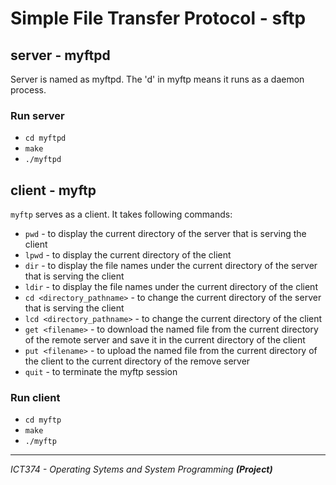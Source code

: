 # Simple File Transfer Protocol - sftp

## server - myftpd

Server is named as myftpd. The 'd' in myftp means it runs as a daemon process.

### Run server

* `cd myftpd`
* `make`
* `./myftpd`


## client - myftp

`myftp` serves as a client. It takes following commands:

* `pwd` - to display the current directory of the server that is serving the client
* `lpwd` - to display the current directory of the client
* `dir` - to display the file names under the current directory of the server that is serving the client
* `ldir` - to display the file names under the current directory of the client
* `cd <directory_pathname>` - to change the current directory of the server that is serving the client
* `lcd <directory_pathname>` - to change the current directory of the client
* `get <filename>` - to download the named file from the current directory of the remote server and save it in the current directory of the client
* `put <filename>` - to upload the named file from the current directory of the client to the current directory of the remove server
* `quit` - to terminate the myftp session


### Run client

* `cd myftp`
* `make`
* `./myftp`



- - - -

*ICT374 - Operating Sytems and System Programming **(Project)***

